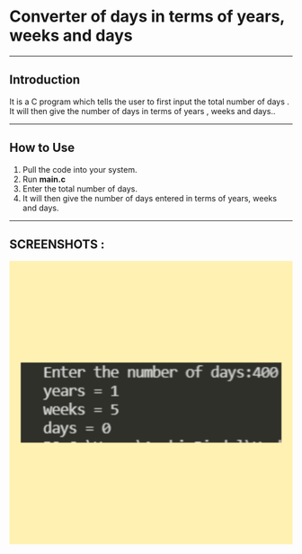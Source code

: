 # Converter of days in terms of years, weeks and days
***
## Introduction
It is a C program which tells the user to first input the total number of days . It will then give the number of days in terms of years , weeks and days..

***
## How to Use
1. Pull the code into your system.
2. Run **main.c**
3. Enter the total number of days.
4. It will then give the number of days entered in terms of years, weeks and days.

***

## SCREENSHOTS :
![output](Output.jpg)